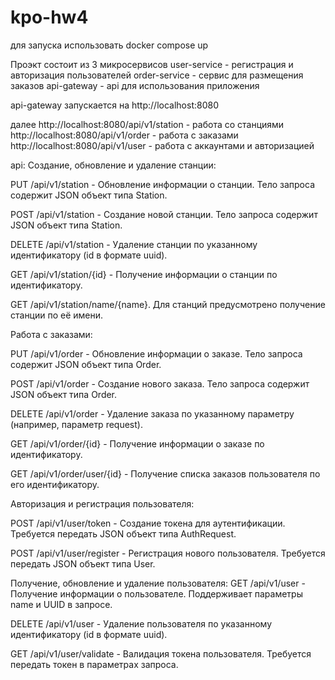 # kpo-hw4

для запуска использовать docker compose up

Проэкт состоит из 3 микросервисов
user-service - регистрация и авторизация пользователей
order-service - сервис для размещения заказов
api-gateway - api для использования приложения

api-gateway запускается на http://localhost:8080

далее http://localhost:8080/api/v1/station - работа со станциями
http://localhost:8080/api/v1/order - работа с заказами
http://localhost:8080/api/v1/user - работа с аккаунтами и авторизацией


api:
Создание, обновление и удаление станции:

PUT /api/v1/station - Обновление информации о станции. Тело запроса содержит JSON объект типа Station.

POST /api/v1/station - Создание новой станции. Тело запроса содержит JSON объект типа Station.

DELETE /api/v1/station - Удаление станции по указанному идентификатору (id в формате uuid).

GET /api/v1/station/{id} - Получение информации о станции по идентификатору.

GET /api/v1/station/name/{name}. Для станций предусмотрено получение станции по её имени.

Работа с заказами:

PUT /api/v1/order - Обновление информации о заказе. Тело запроса содержит JSON объект типа Order.

POST /api/v1/order - Создание нового заказа. Тело запроса содержит JSON объект типа Order.

DELETE /api/v1/order - Удаление заказа по указанному параметру (например, параметр request).

GET /api/v1/order/{id} - Получение информации о заказе по идентификатору.

GET /api/v1/order/user/{id} - Получение списка заказов пользователя по его идентификатору.

Авторизация и регистрация пользователя:

POST /api/v1/user/token - Создание токена для аутентификации. Требуется передать JSON объект типа AuthRequest.

POST /api/v1/user/register - Регистрация нового пользователя. Требуется передать JSON объект типа User.

Получение, обновление и удаление пользователя:
GET /api/v1/user - Получение информации о пользователе. Поддерживает параметры name и UUID в запросе.

DELETE /api/v1/user - Удаление пользователя по указанному идентификатору (id в формате uuid).

GET /api/v1/user/validate - Валидация токена пользователя. Требуется передать токен в параметрах запроса.

